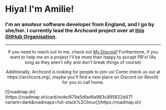 # Hiya! I'm Amilie!

### I'm an amateur software developer from England, and I go by she/her. I currently lead the Archcord project over at <a href="https://github.com/archcord-community">this GitHub Organisation</a>.
---
<p align="center">If you need to reach out to me, check out <a href="https://discord.gg/QA4Q2pKTGY">My Discord</a>! Furthermore, if you want to help me on a project I'll be more than happy to accept PR's! (As long as they aren't silly and don't break things of course)</p>

<p align="center">Additionally, Archcord is looking for people to join us! Come check us out at https://archcord.org/, maybe you'll find a new place on Discord (or Revolt) for you to call home.</p>
[![roadmap.sh](https://roadmap.sh/card/wide/679a5dfad6a983c895822d47?variant=dark&roadmaps=full-stack%2Clinux)](https://roadmap.sh)
